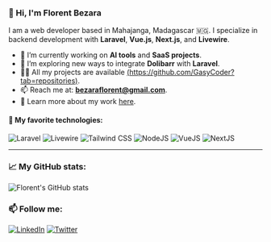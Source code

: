 ### 👋 Hi, I'm Florent Bezara
I am a web developer based in Mahajanga, Madagascar 🇲🇬. I specialize in backend development with **Laravel**, **Vue.js**, **Next.js**, and **Livewire**.

- 🔭 I’m currently working on **AI tools** and **SaaS projects**.
- 🌱 I’m exploring new ways to integrate **Dolibarr** with **Laravel**.
- 👨‍💻 All my projects are available [(https://github.com/GasyCoder?tab=repositories)]((https://github.com/GasyCoder?tab=repositories)).
- 📫 Reach me at: **bezaraflorent@gmail.com**.
- 📄 Learn more about my work [here](https://your-portfolio-link.com).

#### 📌 My favorite technologies:

![Laravel](https://img.shields.io/badge/-Laravel-F55247?style=flat-square&logo=Laravel&logoColor=white)
![Livewire](https://img.shields.io/badge/-Livewire-4E56A6?style=flat-square&logo=livewire&logoColor=white)
![Tailwind CSS](https://img.shields.io/badge/-Tailwind_CSS-38B2AC?style=flat-square&logo=tailwind-css&logoColor=white)
![NodeJS](https://img.shields.io/badge/-NodeJS-339933?style=flat-square&logo=Node.js&logoColor=white)
![VueJS](https://img.shields.io/badge/-Vue.js-4FC08D?style=flat-square&logo=Vue.js&logoColor=white)
![NextJS](https://img.shields.io/badge/-Next.js-000000?style=flat-square&logo=next.js&logoColor=white)

---

### 📈 My GitHub stats:

![Florent's GitHub stats](https://github-readme-stats.vercel.app/api?username=GasyCoder&show_icons=true&theme=radical)

### 📫 Follow me:

[![LinkedIn](https://img.shields.io/badge/-LinkedIn-0077B5?style=flat-square&logo=Linkedin&logoColor=white)](https://www.linkedin.com/in/florentbezara/)
[![Twitter](https://img.shields.io/badge/-Twitter-1DA1F2?style=flat-square&logo=Twitter&logoColor=white)](https://x.com/Florent_bezara)
